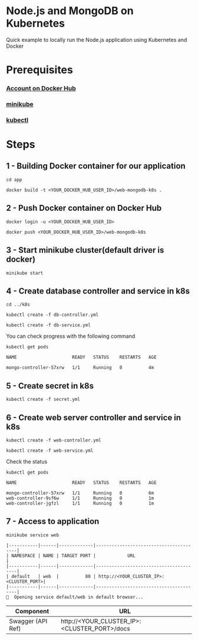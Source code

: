# Node.js and MongoDB on Kubernetes

Quick example to locally run the Node.js application using Kubernetes and Docker 

# Prerequisites

### [Account on Docker Hub](https://hub.docker.com/)

### [minikube](https://minikube.sigs.k8s.io/docs/start/)

### [kubectl](https://kubernetes.io/docs/tasks/tools/install-kubectl-linux/)

# Steps

## 1 - Building Docker container for our application

```
cd app

docker build -t <YOUR_DOCKER_HUB_USER_ID>/web-mongodb-k8s .
```

## 2 - Push Docker container on Docker Hub

```
docker login -u <YOUR_DOCKER_HUB_USER_ID>

docker push <YOUR_DOCKER_HUB_USER_ID>/web-mongodb-k8s
```

## 3 - Start minikube cluster(default driver is docker)

```
minikube start
```

## 4 - Create database controller and service in k8s

```
cd ../k8s

kubectl create -f db-controller.yml

kubectl create -f db-service.yml
```

You can check progress with the following command

```
kubectl get pods
```

```
NAME                     READY   STATUS    RESTARTS   AGE

mongo-controller-57xrw   1/1     Running   0          4m
```

## 5 - Create secret in k8s

```
kubectl create -f secret.yml
```

## 6 - Create web server controller and service in k8s

```
kubectl create -f web-controller.yml

kubectl create -f web-service.yml
```

Check the status

```
kubectl get pods
```

```
NAME                     READY   STATUS    RESTARTS   AGE

mongo-controller-57xrw   1/1     Running   0          6m
web-controller-9sf6w     1/1     Running   0          1m
web-controller-jgfzl     1/1     Running   0          1m
```

## 7 - Access to application

```
minikube service web

|-----------|------|-------------|----------------------------------------|
| NAMESPACE | NAME | TARGET PORT |            URL                         |
|-----------|------|-------------|----------------------------------------|
| default   | web  |          80 | http://<YOUR_CLUSTER_IP>:<CLUSTER_PORT>|
|-----------|------|-------------|----------------------------------------|
🎉  Opening service default/web in default browser...
```

Component         | URL                                      
---               | ---                                      
Swagger (API Ref) |  http://<YOUR_CLUSTER_IP>:<CLUSTER_PORT>/docs
